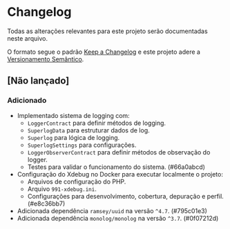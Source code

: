 # Changelog
Todas as alterações relevantes para este projeto serão documentadas neste arquivo.

O formato segue o padrão [Keep a Changelog](http://keepachangelog.com/)
e este projeto adere a [Versionamento Semântico](http://semver.org/).

## [Não lançado]
### Adicionado
- Implementado sistema de logging com:
  - `LoggerContract` para definir métodos de logging.
  - `SuperlogData` para estruturar dados de log.
  - `Superlog` para lógica de logging.
  - `SuperlogSettings` para configurações.
  - `LoggerObserverContract` para definir métodos de observação do logger.
  - Testes para validar o funcionamento do sistema. (#66a0abcd)
- Configuração do Xdebug no Docker para executar localmente o projeto:
  - Arquivos de configuração do PHP.
  - Arquivo `991-xdebug.ini`.
  - Configurações para desenvolvimento, cobertura, depuração e perfil. (#e8c36bb7)
- Adicionada dependência `ramsey/uuid` na versão `^4.7`. (#795c01e3)
- Adicionada dependência `monolog/monolog` na versão `^3.7`. (#0f07212d)


